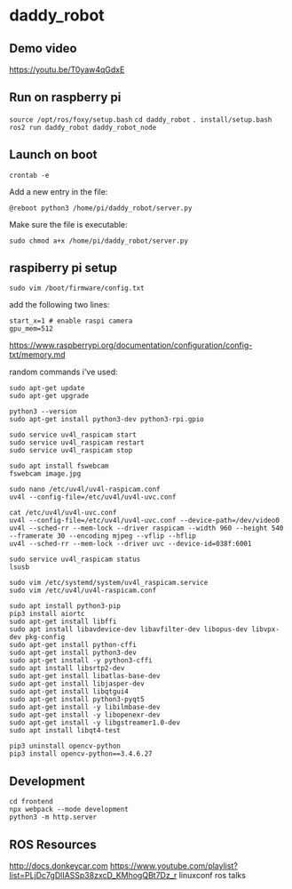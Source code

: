 # daddy_robot

## Demo video

https://youtu.be/T0yaw4qGdxE

## Run on raspberry pi

`source /opt/ros/foxy/setup.bash`
`cd daddy_robot`
`. install/setup.bash`
`ros2 run daddy_robot daddy_robot_node`

## Launch on boot

`crontab -e`

Add a new entry in the file:

`@reboot python3 /home/pi/daddy_robot/server.py`

Make sure the file is executable:

`sudo chmod a+x /home/pi/daddy_robot/server.py`

## raspiberry pi setup

`sudo vim /boot/firmware/config.txt`

add the following two lines:
```
start_x=1 # enable raspi camera
gpu_mem=512
```
https://www.raspberrypi.org/documentation/configuration/config-txt/memory.md

random commands i've used:

```
sudo apt-get update
sudo apt-get upgrade

python3 --version
sudo apt-get install python3-dev python3-rpi.gpio

sudo service uv4l_raspicam start
sudo service uv4l_raspicam restart
sudo service uv4l_raspicam stop

sudo apt install fswebcam
fswebcam image.jpg

sudo nano /etc/uv4l/uv4l-raspicam.conf
uv4l --config-file=/etc/uv4l/uv4l-uvc.conf 

cat /etc/uv4l/uv4l-uvc.conf 
uv4l --config-file=/etc/uv4l/uv4l-uvc.conf --device-path=/dev/video0
uv4l --sched-rr --mem-lock --driver raspicam --width 960 --height 540 --framerate 30 --encoding mjpeg --vflip --hflip
uv4l --sched-rr --mem-lock --driver uvc --device-id=038f:6001

sudo service uv4l_raspicam status
lsusb

sudo vim /etc/systemd/system/uv4l_raspicam.service
sudo vim /etc/uv4l/uv4l-raspicam.conf

sudo apt install python3-pip
pip3 install aiortc
sudo apt-get install libffi
sudo apt install libavdevice-dev libavfilter-dev libopus-dev libvpx-dev pkg-config
sudo apt-get install python-cffi
sudo apt-get install python3-dev
sudo apt-get install -y python3-cffi
sudo apt install libsrtp2-dev
sudo apt-get install libatlas-base-dev
sudo apt-get install libjasper-dev
sudo apt-get install libqtgui4
sudo apt-get install python3-pyqt5
sudo apt-get install -y libilmbase-dev
sudo apt-get install -y libopenexr-dev
sudo apt-get install -y libgstreamer1.0-dev
sudo apt install libqt4-test

pip3 uninstall opencv-python
pip3 install opencv-python==3.4.6.27
```

## Development

```
cd frontend
npx webpack --mode development
python3 -m http.server
```

## ROS Resources

http://docs.donkeycar.com
https://www.youtube.com/playlist?list=PLjDc7gDlIASSp38zxcD_KMhogQBt7Dz_r linuxconf ros talks

